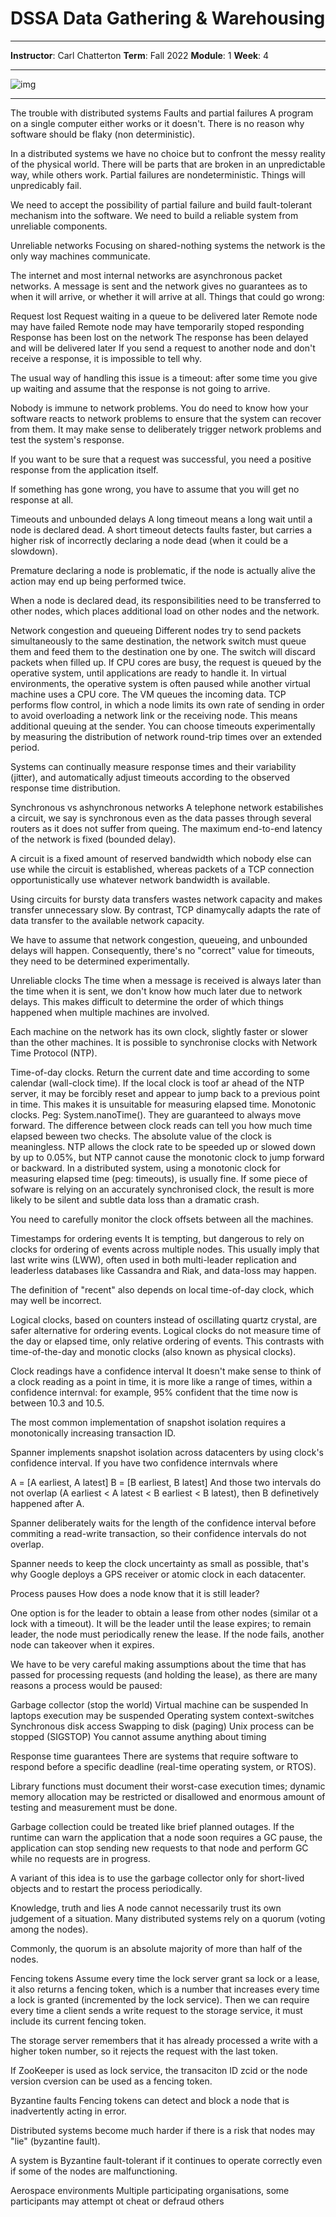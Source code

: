 # DSSA Data Gathering & Warehousing
---

**Instructor**: Carl Chatterton 
**Term**: Fall 2022 
**Module**: 1 
**Week**: 4

---

![img](/assets/img/k8s-meme.jpg)

---

The trouble with distributed systems
Faults and partial failures
A program on a single computer either works or it doesn't. There is no reason why software should be flaky (non deterministic).

In a distributed systems we have no choice but to confront the messy reality of the physical world. There will be parts that are broken in an unpredictable way, while others work. Partial failures are nondeterministic. Things will unpredicably fail.

We need to accept the possibility of partial failure and build fault-tolerant mechanism into the software. We need to build a reliable system from unreliable components.

Unreliable networks
Focusing on shared-nothing systems the network is the only way machines communicate.

The internet and most internal networks are asynchronous packet networks. A message is sent and the network gives no guarantees as to when it will arrive, or whether it will arrive at all. Things that could go wrong:

Request lost
Request waiting in a queue to be delivered later
Remote node may have failed
Remote node may have temporarily stoped responding
Response has been lost on the network
The response has been delayed and will be delivered later
If you send a request to another node and don't receive a response, it is impossible to tell why.

The usual way of handling this issue is a timeout: after some time you give up waiting and assume that the response is not going to arrive.

Nobody is immune to network problems. You do need to know how your software reacts to network problems to ensure that the system can recover from them. It may make sense to deliberately trigger network problems and test the system's response.

If you want to be sure that a request was successful, you need a positive response from the application itself.

If something has gone wrong, you have to assume that you will get no response at all.

Timeouts and unbounded delays
A long timeout means a long wait until a node is declared dead. A short timeout detects faults faster, but carries a higher risk of incorrectly declaring a node dead (when it could be a slowdown).

Premature declaring a node is problematic, if the node is actually alive the action may end up being performed twice.

When a node is declared dead, its responsibilities need to be transferred to other nodes, which places additional load on other nodes and the network.

Network congestion and queueing
Different nodes try to send packets simultaneously to the same destination, the network switch must queue them and feed them to the destination one by one. The switch will discard packets when filled up.
If CPU cores are busy, the request is queued by the operative system, until applications are ready to handle it.
In virtual environments, the operative system is often paused while another virtual machine uses a CPU core. The VM queues the incoming data.
TCP performs flow control, in which a node limits its own rate of sending in order to avoid overloading a network link or the receiving node. This means additional queuing at the sender.
You can choose timeouts experimentally by measuring the distribution of network round-trip times over an extended period.

Systems can continually measure response times and their variability (jitter), and automatically adjust timeouts according to the observed response time distribution.

Synchronous vs ashynchronous networks
A telephone network estabilishes a circuit, we say is synchronous even as the data passes through several routers as it does not suffer from queing. The maximum end-to-end latency of the network is fixed (bounded delay).

A circuit is a fixed amount of reserved bandwidth which nobody else can use while the circuit is established, whereas packets of a TCP connection opportunistically use whatever network bandwidth is available.

Using circuits for bursty data transfers wastes network capacity and makes transfer unnecessary slow. By contrast, TCP dinamycally adapts the rate of data transfer to the available network capacity.

We have to assume that network congestion, queueing, and unbounded delays will happen. Consequently, there's no "correct" value for timeouts, they need to be determined experimentally.

Unreliable clocks
The time when a message is received is always later than the time when it is sent, we don't know how much later due to network delays. This makes difficult to determine the order of which things happened when multiple machines are involved.

Each machine on the network has its own clock, slightly faster or slower than the other machines. It is possible to synchronise clocks with Network Time Protocol (NTP).

Time-of-day clocks. Return the current date and time according to some calendar (wall-clock time). If the local clock is toof ar ahead of the NTP server, it may be forcibly reset and appear to jump back to a previous point in time. This makes it is unsuitable for measuring elapsed time.
Monotonic clocks. Peg: System.nanoTime(). They are guaranteed to always move forward. The difference between clock reads can tell you how much time elapsed beween two checks. The absolute value of the clock is meaningless. NTP allows the clock rate to be speeded up or slowed down by up to 0.05%, but NTP cannot cause the monotonic clock to jump forward or backward. In a distributed system, using a monotonic clock for measuring elapsed time (peg: timeouts), is usually fine.
If some piece of sofware is relying on an accurately synchronised clock, the result is more likely to be silent and subtle data loss than a dramatic crash.

You need to carefully monitor the clock offsets between all the machines.

Timestamps for ordering events
It is tempting, but dangerous to rely on clocks for ordering of events across multiple nodes. This usually imply that last write wins (LWW), often used in both multi-leader replication and leaderless databases like Cassandra and Riak, and data-loss may happen.

The definition of "recent" also depends on local time-of-day clock, which may well be incorrect.

Logical clocks, based on counters instead of oscillating quartz crystal, are safer alternative for ordering events. Logical clocks do not measure time of the day or elapsed time, only relative ordering of events. This contrasts with time-of-the-day and monotic clocks (also known as physical clocks).

Clock readings have a confidence interval
It doesn't make sense to think of a clock reading as a point in time, it is more like a range of times, within a confidence internval: for example, 95% confident that the time now is between 10.3 and 10.5.

The most common implementation of snapshot isolation requires a monotonically increasing transaction ID.

Spanner implements snapshot isolation across datacenters by using clock's confidence interval. If you have two confidence internvals where

A = [A earliest, A latest]
B = [B earliest, B latest]
And those two intervals do not overlap (A earliest < A latest < B earliest < B latest), then B definetively happened after A.

Spanner deliberately waits for the length of the confidence interval before commiting a read-write transaction, so their confidence intervals do not overlap.

Spanner needs to keep the clock uncertainty as small as possible, that's why Google deploys a GPS receiver or atomic clock in each datacenter.

Process pauses
How does a node know that it is still leader?

One option is for the leader to obtain a lease from other nodes (similar ot a lock with a timeout). It will be the leader until the lease expires; to remain leader, the node must periodically renew the lease. If the node fails, another node can takeover when it expires.

We have to be very careful making assumptions about the time that has passed for processing requests (and holding the lease), as there are many reasons a process would be paused:

Garbage collector (stop the world)
Virtual machine can be suspended
In laptops execution may be suspended
Operating system context-switches
Synchronous disk access
Swapping to disk (paging)
Unix process can be stopped (SIGSTOP)
You cannot assume anything about timing

Response time guarantees
There are systems that require software to respond before a specific deadline (real-time operating system, or RTOS).

Library functions must document their worst-case execution times; dynamic memory allocation may be restricted or disallowed and enormous amount of testing and measurement must be done.

Garbage collection could be treated like brief planned outages. If the runtime can warn the application that a node soon requires a GC pause, the application can stop sending new requests to that node and perform GC while no requests are in progress.

A variant of this idea is to use the garbage collector only for short-lived objects and to restart the process periodically.

Knowledge, truth and lies
A node cannot necessarily trust its own judgement of a situation. Many distributed systems rely on a quorum (voting among the nodes).

Commonly, the quorum is an absolute majority of more than half of the nodes.

Fencing tokens
Assume every time the lock server grant sa lock or a lease, it also returns a fencing token, which is a number that increases every time a lock is granted (incremented by the lock service). Then we can require every time a client sends a write request to the storage service, it must include its current fencing token.

The storage server remembers that it has already processed a write with a higher token number, so it rejects the request with the last token.

If ZooKeeper is used as lock service, the transaciton ID zcid or the node version cversion can be used as a fencing token.

Byzantine faults
Fencing tokens can detect and block a node that is inadvertently acting in error.

Distributed systems become much harder if there is a risk that nodes may "lie" (byzantine fault).

A system is Byzantine fault-tolerant if it continues to operate correctly even if some of the nodes are malfunctioning.

Aerospace environments
Multiple participating organisations, some participants may attempt ot cheat or defraud others